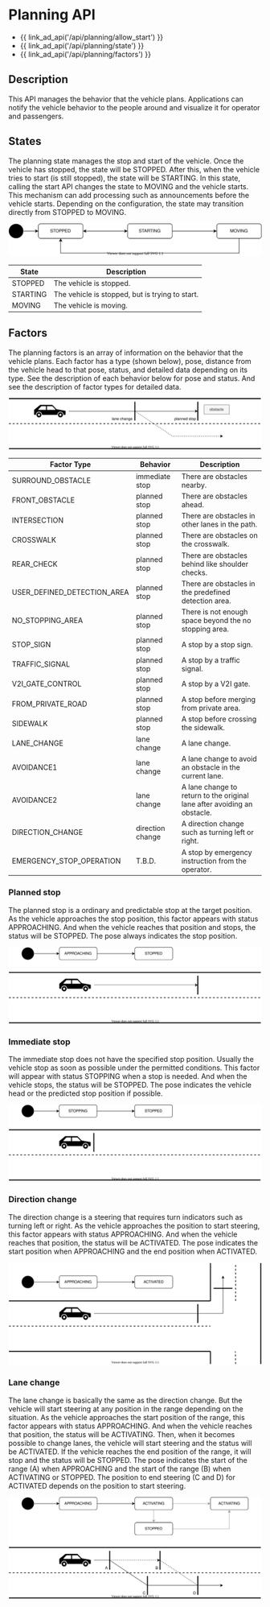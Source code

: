 # Planning API

- {{ link_ad_api('/api/planning/allow_start') }}
- {{ link_ad_api('/api/planning/state') }}
- {{ link_ad_api('/api/planning/factors') }}

## Description

This API manages the behavior that the vehicle plans.
Applications can notify the vehicle behavior to the people around and visualize it for operator and passengers.

## States

The planning state manages the stop and start of the vehicle.
Once the vehicle has stopped, the state will be STOPPED.
After this, when the vehicle tries to start (is still stopped), the state will be STARTING.
In this state, calling the start API changes the state to MOVING and the vehicle starts.
This mechanism can add processing such as announcements before the vehicle starts.
Depending on the configuration, the state may transition directly from STOPPED to MOVING.

![planning-state](./docs/state.drawio.svg)

| State    | Description                                     |
| -------- | ----------------------------------------------- |
| STOPPED  | The vehicle is stopped.                         |
| STARTING | The vehicle is stopped, but is trying to start. |
| MOVING   | The vehicle is moving.                          |

## Factors

The planning factors is an array of information on the behavior that the vehicle plans.
Each factor has a type (shown below), pose, distance from the vehicle head to that pose, status, and detailed data depending on its type.
See the description of each behavior below for pose and status. And see the description of factor types for detailed data.

![planning-factors](./docs/factors.drawio.svg)

| Factor Type                 | Behavior         | Description                                            |
| --------------------------- | ---------------- | ------------------------------------------------------ |
| SURROUND_OBSTACLE           | immediate stop   | There are obstacles nearby.                            |
| FRONT_OBSTACLE              | planned stop     | There are obstacles ahead.                             |
| INTERSECTION                | planned stop     | There are obstacles in other lanes in the path.        |
| CROSSWALK                   | planned stop     | There are obstacles on the crosswalk.                  |
| REAR_CHECK                  | planned stop     | There are obstacles behind like shoulder checks.       |
| USER_DEFINED_DETECTION_AREA | planned stop     | There are obstacles in the predefined detection area.  |
| NO_STOPPING_AREA            | planned stop     | There is not enough space beyond the no stopping area. |
| STOP_SIGN                   | planned stop     | A stop by a stop sign.                                 |
| TRAFFIC_SIGNAL              | planned stop     | A stop by a traffic signal.                            |
| V2I_GATE_CONTROL            | planned stop     | A stop by a V2I gate.                                  |
| FROM_PRIVATE_ROAD           | planned stop     | A stop before merging from private area.               |
| SIDEWALK                    | planned stop     | A stop before crossing the sidewalk.                   |
| LANE_CHANGE                 | lane change      | A lane change.                                         |
| AVOIDANCE1                  | lane change      | A lane change to avoid an obstacle in the current lane.        |
| AVOIDANCE2                  | lane change      | A lane change to return to the original lane after avoiding an obstacle.       |
| DIRECTION_CHANGE            | direction change | A direction change such as turning left or right.      |
| EMERGENCY_STOP_OPERATION    | T.B.D.           | A stop by emergency instruction from the operator.     |

### Planned stop

The planned stop is a ordinary and predictable stop at the target position.
As the vehicle approaches the stop position, this factor appears with status APPROACHING.
And when the vehicle reaches that position and stops, the status will be STOPPED.
The pose always indicates the stop position.

![planned-stop-factor](./docs/factors-planned-stop.drawio.svg)

### Immediate stop

The immediate stop does not have the specified stop position.
Usually the vehicle stop as soon as possible under the permitted conditions.
This factor will appear with status STOPPING when a stop is needed.
And when the vehicle stops, the status will be STOPPED.
The pose indicates the vehicle head or the predicted stop position if possible.

![immediate-stop-factor](./docs/factors-immediate-stop.drawio.svg)

### Direction change

The direction change is a steering that requires turn indicators such as turning left or right.
As the vehicle approaches the position to start steering, this factor appears with status APPROACHING.
And when the vehicle reaches that position, the status will be ACTIVATED.
The pose indicates the start position when APPROACHING and the end position when ACTIVATED.

![direction-change-factor](./docs/factors-direction-change.drawio.svg)

### Lane change

The lane change is basically the same as the direction change.
But the vehicle will start steering at any position in the range depending on the situation.
As the vehicle approaches the start position of the range, this factor appears with status APPROACHING.
And when the vehicle reaches that position, the status will be ACTIVATING.
Then, when it becomes possible to change lanes, the vehicle will start steering and the status will be ACTIVATED.
If the vehicle reaches the end position of the range, it will stop and the status will be STOPPED.
The pose indicates the start of the range (A) when APPROACHING and the start of the range (B) when ACTIVATING or STOPPED.
The position to end steering (C and D) for ACTIVATED depends on the position to start steering.

![lane-change-factor](./docs/factors-lane-change.drawio.svg)
